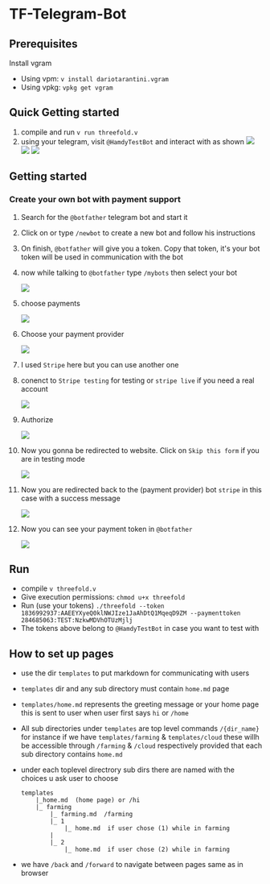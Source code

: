 # TF-Telegram-Bot

## Prerequisites

Install vgram

- Using vpm: `v install dariotarantini.vgram`  
- Using vpkg: `vpkg get vgram`

## Quick Getting started
1. compile and run `v run threefold.v`
2. using your telegram, visit `@HamdyTestBot` and interact with as shown
![](docs/1.png)
![](docs/2.png)
![](docs/payment8.png)


## Getting started

### Create your own bot with payment support

1. Search for the `@botfather` telegram bot and start it  
2. Click on or type `/newbot` to create a new bot and follow his instructions  
3. On finish, `@botfather` will give you a token. Copy that token, it's your bot token will be used in communication with the bot
4. now while talking to `@botfather` type `/mybots` then select your bot

    ![](docs/payment1.png)
5. choose payments

    ![](docs/payment2.png)
6. Choose your payment provider

     ![](docs/payment3.png)
7. I used `Stripe` here but you can use another one
8. conenct to `Stripe testing` for testing or `stripe live` if you need a real account
    
    ![](docs/payment4.png)
9. Authorize

    ![](docs/payment5.png)

10. Now you gonna be redirected to website. Click on `Skip this form` if you are in testing mode

    ![](docs/payment6.png)
11. Now you are redirected back to the (payment provider) bot `stripe` in this case with a success message

    ![](docs/payment7.png)
12. Now you can see your payment token in `@botfather`

    ![](docs/payment9.png)
    
## Run
- compile `v threefold.v`
- Give execution permissions: `chmod u+x threefold`
- Run (use your tokens) `./threefold --token 1836992937:AAEEYXyeQ0klNWJIze1JaAhDtQ1MqeqD9ZM --paymenttoken 284685063:TEST:NzkwMDVhOTUzMjlj`
- The tokens above belong to `@HamdyTestBot` in case you want to test with


## How to set up pages

- use the dir `templates` to put markdown for communicating with users
- `templates` dir and any sub directory must contain `home.md` page
- `templates/home.md` represents the greeting message or your home page this is sent to user when user first says `hi` or `/home`

- All sub directories under `templates` are top level commands `/{dir_name}` for instance if we have `templates/farming` & `templates/cloud` these willh be accessible through `/farming` & `/cloud` respectively provided that each sub directory contains `home.md`

- under each toplevel directrory sub dirs there are named with the choices u ask user to choose 

    ```
    templates
        |_home.md  (home page) or /hi
        |_ farming
            |_ farming.md  /farming
            |_ 1
                |_ home.md  if user chose (1) while in farming
            |
            |_ 2
                |_ home.md  if user chose (2) while in farming
    ```

- we have `/back` and `/forward` to navigate between pages same as in browser
